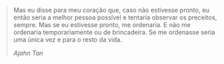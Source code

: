 > Mas eu disse para meu coração que, caso não estivesse pronto, eu então seria a
> melhor pessoa possível e tentaria observar os preceitos, sempre. Mas se eu
> estivesse pronto, me ordenaria. E não me ordenaria temporariamente ou de
> brincadeira. Se me ordenasse seria uma única vez e para o resto da vida.
> 
> *Ajahn Tan*
